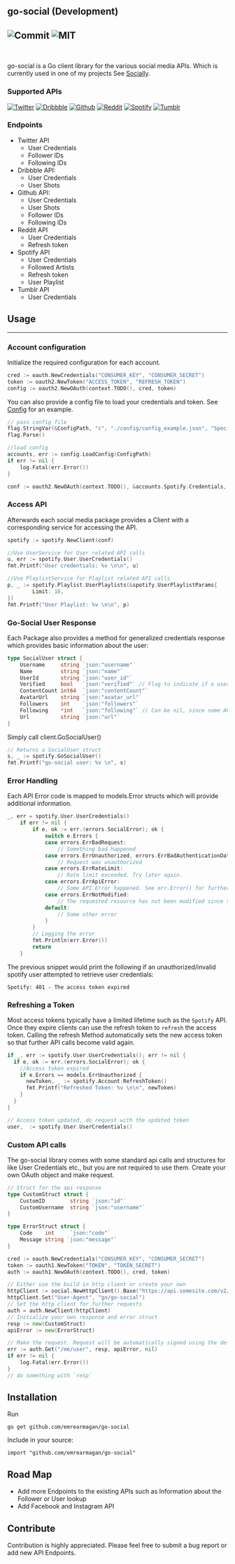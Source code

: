 ## go-social (Development)

![Commit](https://img.shields.io/github/last-commit/emrearmagan/go-social)
![MIT](https://img.shields.io/github/license/mashape/apistatus.svg)
----
<br>

go-social is a Go client library for the various social media APIs. Which is currently used in one of my projects See [Socially](https://www.sociallyapp.de).

### Supported APIs
<p>

[![Twitter](https://img.shields.io/badge/-Twitter-FFFFFF?style=flat&logo=twitter)](https://developer.twitter.com/en/docs/twitter-api)
[![Dribbble](https://img.shields.io/badge/-Dribbble-FFFFFF?style=flat&logo=dribbble)](https://developer.dribbble.com/v2/)
[![Github](https://img.shields.io/badge/-Github-FFFFFF?style=flat&logo=github&logoColor=black)](https://docs.github.com/en/rest)
[![Reddit](https://img.shields.io/badge/-Reddit-FFFFFF?style=flat&logo=reddit)](https://www.reddit.com/dev/api)
[![Spotify](https://img.shields.io/badge/-Spotify-FFFFFF?style=flat&logo=spotify)](https://developer.spotify.com)
[![Tumblr](https://img.shields.io/badge/-Tumblr-FFFFFF?style=flat&logo=tumblr&logoColor=black)](https://www.tumblr.com/docs/en/api)
<!--[![Facebook](https://img.shields.io/badge/-Facebook-FFFFFF?style=flat&logo=facebook)]()-->
<!--[![Instagram](https://img.shields.io/badge/-Instagram-FFFFFF?style=flat&logo=instagram)]()-->

</p>

### Endpoints
- Twitter API
  - User Credentials
  - Follower IDs
  - Following IDs
- Dribbble API:
  - User Credentials
  - User Shots
- Github API:
    - User Credentials
    - User Shots
    - Follower IDs
    - Following IDs
- Reddit API
  - User Credentials
  - Refresh token
- Spotify API
  - User Credentials
  - Followed Artists
  - Refresh token
  - User Playlist
- Tumblr API
  - User Credentials

## Usage

---
### Account configuration
Initialize the required configuration for each account.
```go
cred := oauth.NewCredentials("CONSUMER_KEY", "CONSUMER_SECRET")
token := oauth2.NewToken("ACCESS_TOKEN", "REFRESH_TOKEN")
config := oauth2.NewOAuth(context.TODO(), cred, token)
```
You can also provide a config file to load your credentials and token. See [Config](./config/config_example.json) for an example.
```go
// pass config file
flag.StringVar(&ConfigPath, "c", "./config/config_example.json", "Specified the config file for running server. Default is the \"config_example\" in the config directory.")
flag.Parse()

//load config
accounts, err := config.LoadConfig(ConfigPath)
if err != nil {
    log.Fatal(err.Error())
}

conf := oauth2.NewOAuth(context.TODO(), &accounts.Spotify.Credentials, &accounts.Spotify.Token)
```
### Access API
Afterwards each social media package provides a Client with a corresponding service for accessing the API.
```go
spotify := spotify.NewClient(conf)

//Use UserService for User related API calls
u, err := spotify.User.UserCredentials()
fmt.Printf("User credentials: %v \n\n", u)

//Use PlaylistService for Playlist related API calls
p, _ := spotify.Playlist.UserPlaylists(&spotify.UserPlaylistParams{
        Limit: 10,
})
fmt.Printf("User Playlist: %v \n\n", p)
```


### Go-Social User Response
Each Package also provides a method for generalized credentials response which provides basic information about the user:
```go
type SocialUser struct {
    Username     string `json:"username"`
    Name         string `json:"name"`
    UserId       string `json:"user_id"`
    Verified     bool   `json:"verified"` // Flag to indicate if a user is verified or uses or pro version
    ContentCount int64  `json:"contentCount"`
    AvatarUrl    string `json:"avatar_url"`
    Followers    int    `json:"followers"`
    Following    *int   `json:"following"` // Can be nil, since some APIs do not provide/have this
    Url          string `json:"url"`
}
```
Simply call client.GoSocialUser()
```go
// Returns a SocialUser struct
s, _ := spotify.GoSocialUser()
fmt.Printf("go-social user: %v \n", s)
```

### Error Handling
Each API Error code is mapped to models.Error structs which will provide additional information.

```go
_, err = spotify.User.UserCredentials()
    if err != nil {
        if e, ok := err.(errors.SocialError); ok {
            switch e.Errors {
            case errors.ErrBadRequest:
                // Something bad happened
            case errors.ErrUnauthorized, errors.ErrBadAuthenticationData, errors.ErrInvalidOrExpiredToken:
                // Request was unauthorized
            case errors.ErrRateLimit:
                // Rate limit exceeded. Try later again.
            case errors.ErrApiError:
                // Some API Error happened. See err.Error() for further information
            case errors.ErrNotModified:
                // The requested resource has not been modified since the previous transmission
            default:
                // Some other error
            }
        }
        // Logging the error
        fmt.Println(err.Error())
        return
    }
```
The previous snippet would print the following if an unauthorized/invalid spotify user attempted to retrieve user credentials:

```
Spotify: 401 - The access token expired
```

### Refreshing a Token
Most access tokens typically have a limited lifetime such as the `Spotify` API. Once they expire clients can use the refresh token to `refresh` the access token.
Calling the refresh Method automatically sets the new access token so that further API calls become valid again.
```go
if _, err := spotify.User.UserCredentials(); err != nil {
  if e, ok := err.(errors.SocialError); ok {
    //Access token expired
    if e.Errors == models.ErrUnauthorized {
      newToken, _ := spotify.Account.RefreshToken()
      fmt.Printf("Refreshed Token: %v \n\n", newToken)
    }
  }
}

// Access token updated, do request with the updated token
user,  := spotify.User.UserCredentials()
```
### Custom API calls

The go-social library comes with some standard api calls and structures for like User Credentials etc., but you are not required to use them.
Create your own OAuth object and make request.

```go
// Struct for the api response
type CustomStruct struct {
    CustomID        string `json:"id"`
    CustomUsername  string `json:"username"`
}

type ErrorStruct struct {
    Code    int     `json:"code"`
    Message string `json:"message"`
}

cred := oauth.NewCredentials("CONSUMER_KEY", "CONSUMER_SECRET")
token := oauth1.NewToken("TOKEN", "TOKEN_SECRET")
auth := oauth1.NewOAuth(context.TODO(), cred, token)

// Either use the build in http client or create your own
httpClient := social.NewHttpClient().Base("https://api.somesite.com/v2/")
httpClient.Set("User-Agent", "go/go-social")
// Set the http client for further requests
auth = auth.NewClient(httpClient)
// Initialize your own response and error struct
resp := new(CustomStruct)
apiError := new(ErrorStruct)

// Make the request. Request will be automatically signed using the default HMAC Signer.
err := auth.Get("/me/user", resp, apiError, nil)
if err != nil {
    log.Fatal(err.Error())
}
// do something with `resp`
```
## Installation
Run

    go get github.com/emrearmagan/go-social

Include in your source:

    import "github.com/emrearmagan/go-social"

## Road Map
- Add more Endpoints to the existing APIs such as Information about the Follower or User lookup
- Add Facebook and Instagram API

## Contribute
Contribution is highly appreciated. Please feel free to submit a bug report or add new API Endpoints.
